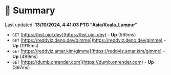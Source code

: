 # 📖 Summary
Last updated: **13/10/2024, 4:41:03 PTG "Asia/Kuala_Lumpur"**

- `GET` [https://hst.ujol.dev](https://hst.ujol.dev) - **Up** (565ms)
- `GET` [https://reddviz.deno.dev/gimme](https://reddviz.deno.dev/gimme) - **Up** (1915ms)
- `GET` [https://reddviz.amar.kim/gimme](https://reddviz.amar.kim/gimme) - **Up** (499ms)
- `GET` [https://dumb.onrender.com](https://dumb.onrender.com) - **Up** (397ms)
